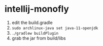 # intellij-monofly

1. edit the build.gradle
1. `sudo archlinux-java set java-11-openjdk`
1. `./gradlew buildPlugin`
1. grab the jar from build/libs
